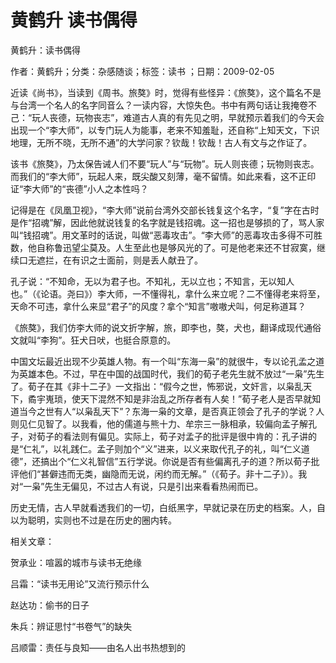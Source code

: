 # 黄鹤升  读书偶得  
  
黄鹤升：读书偶得  
作者：黄鹤升；分类：杂感随谈；标签：读书 ；日期：2009-02-05  
近读《尚书》，当读到《周书。旅獒》时，觉得有些怪异：《旅獒》，这个篇名不是与台湾一个名人的名字同音么？一读内容，大惊失色。书中有两句话让我掩卷不己：“玩人丧德，玩物丧志”，难道古人真的有先见之明，早就预示着我们的今天会出现一个“李大师”，以专门玩人为能事，老来不知羞耻，还自称“上知天文，下识地理，无所不晓，无所不通”的大学问家？钦哉！钦哉！古人有文与之作证了。  
该书《旅獒》，乃太保告诫人们不要“玩人”与“玩物”。玩人则丧德；玩物则丧志。而我们的“李大师”，玩起人来，既尖酸又刻薄，毫不留情。如此来看，这不正印证“李大师”的“丧德”小人之本性吗？  
记得是在《凤凰卫视》，“李大师”说前台湾外交部长钱复这个名字，“复”字在古时是作“招魂”解，因此他就说钱复的名字就是钱招魂。这一招也是够损的了，骂人家叫“钱招魂”。用文革时的话说，叫做“恶毒攻击”。“李大师”的恶毒攻击多得不可胜数，他自称鲁迅望尘莫及。人生至此也是够风光的了。可是他老来还不甘寂寞，继续口无遮拦，在有识之士面前，则是丢人献丑了。  
孔子说：“不知命，无以为君子也。不知礼，无以立也；不知言，无以知人也。”（《论语。尧曰》）李大师，一不懂得礼，拿什么来立呢？二不懂得老来将至，天命不可违，拿什么来显“君子”的风度？拿个“知言”嗷嗷犬叫，何足称道耳？  
《旅獒》，我们仿李大师的说文折字解，旅，即李也，獒，犬也，翻译成现代通俗文就叫“李狗”。狂犬日吠，也挺合原意的。  
中国文坛最近出现不少英雄人物。有一个叫“东海一枭”的就很牛，专以论孔孟之道为英雄本色。不过，早在中国的战国时代，我们的荀子老先生就不放过“一枭”先生了。荀子在其《非十二子》一文指出：“假今之世，怖邪说，文奸言，以枭乱天下，矞宇嵬琐，使天下混然不知是非治乱之所存者有人矣！”荀子老人是否早就知道当今之世有人“以枭乱天下”？东海一枭的文章，是否真正领会了孔子的学说？人则见仁见智了。以我看，他的儒道与熊十力、牟宗三一脉相承，较偏向孟子解孔子，对荀子的看法则有偏见。实际上，荀子对孟子的批评是很中肯的：孔子讲的是“仁礼”，以礼践仁。孟子则加个“义”进来，以义来取代孔子的礼，叫“仁义道德”，还搞出个“仁义礼智信”五行学说。你说是否有些偏离孔子的道？所以荀子批评他们“甚僻违而无类，幽隐而无说，闲约而无解。”（《荀子。非十二子》）。我对“一枭”先生无偏见，不过古人有说，只是引出来看看热闹而已。  
历史无情，古人早就看透我们的一切，白纸黑字，早就记录在历史的档案。人，自以为聪明，实则也不过是在历史的圈内转。  
  
相关文章：  
贺承业：喧嚣的城市与读书无绝缘  
吕霜：“读书无用论”又流行预示什么  
赵达功：偷书的日子  
朱兵：辨证思忖“书卷气”的缺失  
吕顺雷：责任与良知——由名人出书热想到的